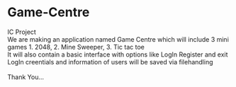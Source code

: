 # Game-Centre
IC Project\
We are making an application named Game Centre which will include 3 mini games 1. 2048, 2. Mine Sweeper, 3. Tic tac toe\
It will also contain a basic interface with options like LogIn Register and exit\
LogIn creentials and information of users will be saved via filehandling\
\
Thank You...
